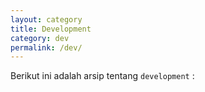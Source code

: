 ```yaml
---
layout: category
title: Development
category: dev
permalink: /dev/
---
```


Berikut ini adalah arsip tentang `development` :
